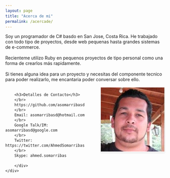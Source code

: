 ```yaml
---
layout: page
title: "Acerca de mi"
permalink: /acercade/
---
```

<div class="container">
	<div class="row">
		<div class="col-md-8">
		Soy un programador de C# basdo en San Jose, Costa Rica. He trabajado con todo tipo de proyectos, desde web pequenas hasta grandes sistemas de e-commerce.
		</br></br>
		Recienteme utilizo Ruby en pequenos proyectos de tipo personal como una forma de crearlos m&aacute;s rapidamente.
		</br></br>
		Si tienes alguna idea para un proyecto y necesitas del componente tecnico para poder realizarlo, me encantaria poder conversar sobre ello.
		</br></br>
		</div>
		<div class="col-md-4" style="float:right;box-shadow: 0px 1px 4px rgba(0, 0, 0, 0.15);">
			<img src="/images/AhmedSomarribas.jpg">
		</div>
	</div>
	<div class="row">
		<div class="col-md-12">
		
		<h3>Detalles de Contacto</h3>
		</br>
		https://github.com/asomarribasd
		</br>
		Email: asomarribasd@hotmail.com
		</br>
		Google Talk/IM: asomarribasd@google.com
		</br>
		Twitter: https://twitter.com/AhmedSomarribas
		</br>
		Skype: ahmed.somarribas
	
		</div>
	</div>
</div>